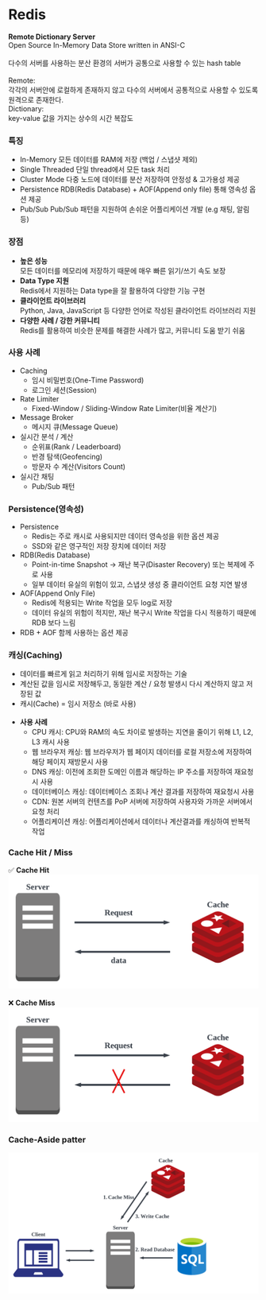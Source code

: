 # Redis

**Remote Dictionary Server**
<br>
Open Source In-Memory Data Store written in ANSI-C
<br><br>
다수의 서버를 사용하는 분산 환경의 서버가 공통으로 사용할 수 있는 hash table
<br><br>
Remote: <br>
각각의 서버안에 로컬하게 존재하지 않고 다수의 서버에서 공통적으로 사용할 수 있도록 원격으로 존재한다.<br>
Dictionary: <br>
key-value 값을 가지는 상수의 시간 복잡도 <br>

### 특징
- In-Memory 모든 데이터를 RAM에 저장 (백업 / 스냅샷 제외)
- Single Threaded 단일 thread에서 모든 task 처리
- Cluster Mode 다중 노드에 데이터를 분산 저장하여 안정성 & 고가용성 제공
- Persistence RDB(Redis Database) + AOF(Append only file) 통해 영속성 옵션 제공
- Pub/Sub Pub/Sub 패턴을 지원하여 손쉬운 어플리케이션 개발 (e.g 채팅, 알림 등)

### 장점
- **높은 성능**
<br>모든 데이터를 메모리에 저장하기 때문에 매우 빠른 읽기/쓰기 속도 보장
- **Data Type 지원**
<br>Redis에서 지원하는 Data type을 잘 활용하여 다양한 기능 구현
- **클라이언트 라이브러리**
<br>Python, Java, JavaScript 등 다양한 언어로 작성된 클라이언트 라이브러리 지원
- **다양한 사례 / 강한 커뮤니티**
<br>Redis를 활용하여 비슷한 문제를 해결한 사례가 많고, 커뮤니티 도움 받기 쉬움

### 사용 사례
- Caching
    - 임시 비밀번호(One-Time Password)
    - 로그인 세션(Session)
- Rate Limiter 
    - Fixed-Window / Sliding-Window Rate Limiter(비율 계산기)
- Message Broker 
    - 메시지 큐(Message Queue)
- 실시간 분석 / 계산 
    - 순위표(Rank / Leaderboard)
    - 반경 탐색(Geofencing)
    - 방문자 수 계산(Visitors Count)
- 실시간 채팅 
    - Pub/Sub 패턴

### Persistence(영속성)
- Persistence
    - Redis는 주로 캐시로 사용되지만 데이터 영속성을 위한 옵션 제공
    - SSD와 같은 영구적인 저장 장치에 데이터 저장
- RDB(Redis Database)
    - Point-in-time Snapshot -> 재난 복구(Disaster Recovery) 또는 복제에 주로 사용
    - 일부 데이터 유실의 위험이 있고, 스냅샷 생성 중 클라이언트 요청 지연 발생
- AOF(Append Only File)
    - Redis에 적용되는 Write 작업을 모두 log로 저장
    - 데이터 유실의 위험이 적지만, 재난 복구시 Write 작업을 다시 적용하기 때문에 RDB 보다 느림
- RDB + AOF 함께 사용하는 옵션 제공

### 캐싱(Caching)
-  데이터를 빠르게 읽고 처리하기 위해 임시로 저장하는 기술
- 계산된 값을 임시로 저장해두고, 동일한 계산 / 요청 발생시 다시 계산하지 않고 저장된 값
- 캐시(Cache) = 임시 저장소 (바로 사용)
<br><br>
- **사용 사례**
    - CPU 캐시: CPU와 RAM의 속도 차이로 발생하는 지연을 줄이기 위해 L1, L2, L3 캐시 사용
    - 웹 브라우저 캐싱: 웹 브라우저가 웹 페이지 데이터를 로컬 저장소에 저장하여 해당 페이지 재방문시 사용 
    - DNS 캐싱: 이전에 조회한 도메인 이름과 해당하는 IP 주소를 저장하여 재요청시 사용
    - 데이터베이스 캐싱: 데이터베이스 조회나 계산 결과를 저장하여 재요청시 사용
    - CDN: 원본 서버의 컨텐츠를 PoP 서버에 저장하여 사용자와 가까운 서버에서 요청 처리
    - 어플리케이션 캐싱: 어플리케이션에서 데이터나 계산결과를 캐싱하여 반복적 작업

### Cache Hit / Miss

✅ **Cache Hit**
<img src="./assets/images/cache_redis_hit.png" title="cahce_hit"/>
<br><br>
❌ **Cache Miss**
 <img src="./assets/images/cache_redis_miss.png" title="cahce_miss"/>

 ### Cache-Aside patter
  <img src="./assets/images/cache_redis_aside_pattern.png" title="cahce_aside_pattern"/>